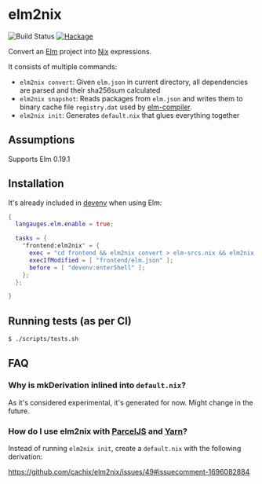 # elm2nix

![Build Status](https://github.com/cachix/elm2nix/workflows/Test/badge.svg)
[![Hackage](https://img.shields.io/hackage/v/elm2nix.svg)](https://hackage.haskell.org/package/elm2nix)

Convert an [Elm](http://elm-lang.org/) project into
[Nix](https://nixos.org/nix/) expressions.

It consists of multiple commands:
- `elm2nix convert`: Given `elm.json` in current directory, all dependencies are
  parsed and their sha256sum calculated
- `elm2nix snapshot`: Reads packages from `elm.json` and writes them to binary cache file `registry.dat` used by [elm-compiler](https://github.com/elm/compiler/blob/047d5026fe6547c842db65f7196fed3f0b4743ee/builder/src/Stuff.hs#L147).
- `elm2nix init`: Generates `default.nix` that glues everything together

## Assumptions

Supports Elm 0.19.1

## Installation

It's already included in [devenv](https://devenv.sh/getting-started/) when using Elm:

```nix
{
  langauges.elm.enable = true;

  tasks = {
    "frontend:elm2nix" = {
      exec = "cd frontend && elm2nix convert > elm-srcs.nix && elm2nix snapshot";
      execIfModified = [ "frontend/elm.json" ];
      before = [ "devenv:enterShell" ];
    };
  };

}
```

## Running tests (as per CI)

    $ ./scripts/tests.sh

## FAQ

### Why is mkDerivation inlined into `default.nix`?

As it's considered experimental, it's generated for now. Might change in the future.

### How do I use elm2nix with [ParcelJS][parceljs] and [Yarn][yarn-v1]?

Instead of running `elm2nix init`, create a `default.nix` with the following derivation:

https://github.com/cachix/elm2nix/issues/49#issuecomment-1696082884

[parceljs]: https://parceljs.org/
[yarn-v1]: https://classic.yarnpkg.com/lang/en/
